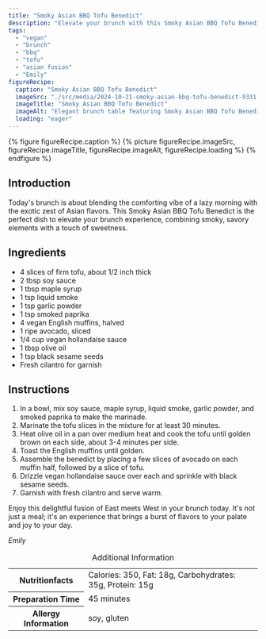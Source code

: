 ```yaml
---
title: "Smoky Asian BBQ Tofu Benedict"
description: "Elevate your brunch with this Smoky Asian BBQ Tofu Benedict, blending smoky tofu with vegan hollandaise on an English muffin."
tags:
  - "vegan"
  - "brunch"
  - "bbq"
  - "tofu"
  - "asian fusion"
  - "Emily"
figureRecipe: 
  caption: "Smoky Asian BBQ Tofu Benedict"
  imageSrc: "./src/media/2024-10-21-smoky-asian-bbq-tofu-benedict-9331.png"
  imageTitle: "Smoky Asian BBQ Tofu Benedict"
  imageAlt: "Elegant brunch table featuring Smoky Asian BBQ Tofu Benedict on a stylish plate, highlighted by cilantro and black sesame seeds, in natural light."
  loading: "eager"
---
```


{% figure figureRecipe.caption %}
{% picture figureRecipe.imageSrc, figureRecipe.imageTitle, figureRecipe.imageAlt, figureRecipe.loading %}
{% endfigure %}

## Introduction

Today's brunch is about blending the comforting vibe of a lazy morning with the exotic zest of Asian flavors. This Smoky Asian BBQ Tofu Benedict is the perfect dish to elevate your brunch experience, combining smoky, savory elements with a touch of sweetness.

## Ingredients

- 4 slices of firm tofu, about 1/2 inch thick 
- 2 tbsp soy sauce 
- 1 tbsp maple syrup 
- 1 tsp liquid smoke 
- 1 tsp garlic powder 
- 1 tsp smoked paprika 
- 4 vegan English muffins, halved 
- 1 ripe avocado, sliced 
- 1/4 cup vegan hollandaise sauce 
- 1 tbsp olive oil 
- 1 tsp black sesame seeds 
- Fresh cilantro for garnish

## Instructions

1. In a bowl, mix soy sauce, maple syrup, liquid smoke, garlic powder, and smoked paprika to make the marinade. 
2. Marinate the tofu slices in the mixture for at least 30 minutes. 
3. Heat olive oil in a pan over medium heat and cook the tofu until golden brown on each side, about 3-4 minutes per side. 
4. Toast the English muffins until golden. 
5. Assemble the benedict by placing a few slices of avocado on each muffin half, followed by a slice of tofu. 
6. Drizzle vegan hollandaise sauce over each and sprinkle with black sesame seeds. 
7. Garnish with fresh cilantro and serve warm.

Enjoy this delightful fusion of East meets West in your brunch today. It's not just a meal; it's an experience that brings a burst of flavors to your palate and joy to your day.

*Emily*

<table><caption class='sr-only'>Additional Information</caption><tr><th>Nutritionfacts</th><td>Calories: 350, Fat: 18g, Carbohydrates: 35g, Protein: 15g&nbsp;</td></tr><tr><th>Preparation Time</th><td>45 minutes&nbsp;</td></tr><tr><th>Allergy Information</th><td>soy, gluten&nbsp;</td></tr></table>

